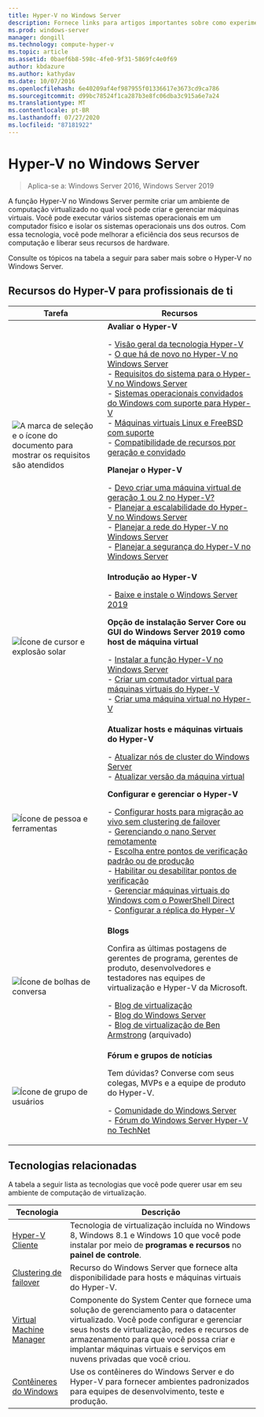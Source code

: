 ```yaml
---
title: Hyper-V no Windows Server
description: Fornece links para artigos importantes sobre como experimentar, planejar, implantar e gerenciar o Hyper-V
ms.prod: windows-server
manager: dongill
ms.technology: compute-hyper-v
ms.topic: article
ms.assetid: 0baef6b8-598c-4fe0-9f31-5869fc4e0f69
author: kbdazure
ms.author: kathydav
ms.date: 10/07/2016
ms.openlocfilehash: 6e40209af4ef987955f01336617e3673cd9ca786
ms.sourcegitcommit: d99bc78524f1ca287b3e8fc06dba3c915a6e7a24
ms.translationtype: MT
ms.contentlocale: pt-BR
ms.lasthandoff: 07/27/2020
ms.locfileid: "87181922"
---
```

# <a name="hyper-v-on-windows-server"></a>Hyper-V no Windows Server

>Aplica-se a: Windows Server 2016, Windows Server 2019

A função Hyper-V no Windows Server permite criar um ambiente de computação virtualizado no qual você pode criar e gerenciar máquinas virtuais. Você pode executar vários sistemas operacionais em um computador físico e isolar os sistemas operacionais uns dos outros. Com essa tecnologia, você pode melhorar a eficiência dos seus recursos de computação e liberar seus recursos de hardware.

Consulte os tópicos na tabela a seguir para saber mais sobre o Hyper-V no Windows Server.

## <a name="hyper-v-resources-for-it-pros"></a>Recursos do Hyper-V para profissionais de ti

|Tarefa |Recursos|
|---|---|
|![A marca de seleção e o ícone do documento para mostrar os requisitos são atendidos](media/All_Symbols_MeetsRequirements.png)|**Avaliar o Hyper-V**<p>- [Visão geral da tecnologia Hyper-V](Hyper-V-Technology-Overview.md)<br />- [O que há de novo no Hyper-V no Windows Server](What-s-new-in-Hyper-V-on-Windows.md)<br />- [Requisitos do sistema para o Hyper-V no Windows Server](System-requirements-for-Hyper-V-on-Windows.md)<br />- [Sistemas operacionais convidados do Windows com suporte para Hyper-V](Supported-Windows-guest-operating-systems-for-Hyper-V-on-Windows.md) <br />- [Máquinas virtuais Linux e FreeBSD com suporte](Supported-Linux-and-FreeBSD-virtual-machines-for-Hyper-V-on-Windows.md)<br />- [Compatibilidade de recursos por geração e convidado](Hyper-V-feature-compatibility-by-generation-and-guest.md) <p>**Planejar o Hyper-V**<p>- [Devo criar uma máquina virtual de geração 1 ou 2 no Hyper-V?](plan/Should-I-create-a-generation-1-or-2-virtual-machine-in-Hyper-V.md) <br />- [Planejar a escalabilidade do Hyper-V no Windows Server](plan/plan-hyper-v-scalability-in-windows-server.md) <br />- [Planejar a rede do Hyper-V no Windows Server](plan/plan-hyper-v-networking-in-windows-server.md) <br />- [Planejar a segurança do Hyper-V no Windows Server](plan/plan-hyper-v-security-in-windows-server.md)|
|![Ícone de cursor e explosão solar](media/All_Symbols_GetStarted.png)|**Introdução ao Hyper-V**<p>- [Baixe e instale o Windows Server 2019](https://www.microsoft.com/evalcenter/evaluate-windows-server-2019)<p>**Opção de instalação Server Core ou GUI do Windows Server 2019 como host de máquina virtual**<p>- [Instalar a função Hyper-V no Windows Server](get-started/Install-the-Hyper-V-role-on-Windows-Server.md)<br />- [Criar um comutador virtual para máquinas virtuais do Hyper-V](get-started/Create-a-virtual-switch-for-Hyper-V-virtual-machines.md)<br />- [Criar uma máquina virtual no Hyper-V](get-started/Create-a-virtual-machine-in-Hyper-V.md)|
|![Ícone de pessoa e ferramentas](media/All_Symbols_Administrator.png)|**Atualizar hosts e máquinas virtuais do Hyper-V**<p>- [Atualizar nós de cluster do Windows Server](../../failover-clustering/Cluster-Operating-System-Rolling-Upgrade.md)<br />- [Atualizar versão da máquina virtual](deploy/Upgrade-virtual-machine-version-in-Hyper-V-on-Windows-or-Windows-Server.md)<p>**Configurar e gerenciar o Hyper-V**<p>- [Configurar hosts para migração ao vivo sem clustering de failover](deploy/Set-up-hosts-for-live-migration-without-Failover-Clustering.md)<br />- [Gerenciando o nano Server remotamente](../../get-started/manage-nano-server.md)<br />- [Escolha entre pontos de verificação padrão ou de produção](manage/Choose-between-standard-or-production-checkpoints-in-Hyper-V.md)<br />- [Habilitar ou desabilitar pontos de verificação](manage/Enable-or-disable-checkpoints-in-Hyper-V.md)<br />- [Gerenciar máquinas virtuais do Windows com o PowerShell Direct](manage/Manage-Windows-virtual-machines-with-PowerShell-Direct.md)<br />- [Configurar a réplica do Hyper-V](manage/Set-up-Hyper-V-Replica.md)|
|![Ícone de bolhas de conversa](media/All_Symbols_Chat.png)|**Blogs**<p>Confira as últimas postagens de gerentes de programa, gerentes de produto, desenvolvedores e testadores nas equipes de virtualização e Hyper-V da Microsoft.<p>- [Blog de virtualização](https://blogs.technet.com/b/virtualization/)<br />- [Blog do Windows Server](https://blogs.technet.com/b/windowsserver/)<br />- [Blog de virtualização de Ben Armstrong](https://blogs.msdn.com/b/virtual_pc_guy/) (arquivado)|
|![Ícone de grupo de usuários](media/All_Symbols_Users_Group.png)|**Fórum e grupos de notícias**<p>Tem dúvidas? Converse com seus colegas, MVPs e a equipe de produto do Hyper-V.<p>- [Comunidade do Windows Server](https://techcommunity.microsoft.com/t5/Windows-Server/ct-p/Windows-Server)<br />- [Fórum do Windows Server Hyper-V no TechNet](https://docs.microsoft.com/answers/topics/windows-server-hyper-v.html)|

## <a name="related-technologies"></a>Tecnologias relacionadas

A tabela a seguir lista as tecnologias que você pode querer usar em seu ambiente de computação de virtualização.

|Tecnologia|Descrição|
|--------------|---------------|
|[Hyper-V Cliente](https://docs.microsoft.com/virtualization/hyper-v-on-windows/index)|Tecnologia de virtualização incluída no Windows 8, Windows 8.1 e Windows 10 que você pode instalar por meio de **programas e recursos** no **painel de controle**.|
|[Clustering de failover](https://docs.microsoft.com/windows-server/failover-clustering/whats-new-in-failover-clustering)|Recurso do Windows Server que fornece alta disponibilidade para hosts e máquinas virtuais do Hyper-V.|
|[Virtual Machine Manager](https://docs.microsoft.com/system-center/vmm/overview)|Componente do System Center que fornece uma solução de gerenciamento para o datacenter virtualizado. Você pode configurar e gerenciar seus hosts de virtualização, redes e recursos de armazenamento para que você possa criar e implantar máquinas virtuais e serviços em nuvens privadas que você criou.|
|[Contêineres do Windows](https://docs.microsoft.com/virtualization/windowscontainers/)|Use os contêineres do Windows Server e do Hyper-V para fornecer ambientes padronizados para equipes de desenvolvimento, teste e produção.|